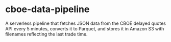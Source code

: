 # cboe-data-pipeline
A serverless pipeline that fetches JSON data from the CBOE delayed quotes API every 5 minutes, converts it to Parquet, and stores it in Amazon S3 with filenames reflecting the last trade time.
